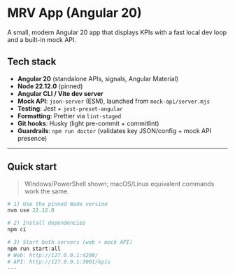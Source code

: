 # MRV App (Angular 20)

A small, modern Angular 20 app that displays KPIs with a fast local dev loop and a built-in mock API.

## Tech stack

- **Angular 20** (standalone APIs, signals, Angular Material)
- **Node 22.12.0** (pinned)
- **Angular CLI / Vite dev server**
- **Mock API**: `json-server` (ESM), launched from `mock-api/server.mjs`
- **Testing**: Jest + `jest-preset-angular`
- **Formatting**: Prettier via `lint-staged`
- **Git hooks**: Husky (light pre-commit + commitlint)
- **Guardrails**: `npm run doctor` (validates key JSON/config + mock API presence)

---

## Quick start

> Windows/PowerShell shown; macOS/Linux equivalent commands work the same.

````powershell
# 1) Use the pinned Node version
nvm use 22.12.0

# 2) Install dependencies
npm ci

# 3) Start both servers (web + mock API)
npm run start:all
# Web: http://127.0.0.1:4200/
# API: http://127.0.0.1:3001/kpis
---
